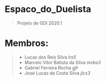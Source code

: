 # Espaco_do_Duelista

> Projeto de GDI 2020.1 

# Membros:

> * Lucas dos Reis Silva                _lrs5_  <br>
> * Marcelo Vitor Batista da Silva      _mvbs3_ <br>
> * Gabriel Ferreira Rocha              _gfr_   <br>
> * José Lucas da Costa Silva           _jlcs3_ <br>

